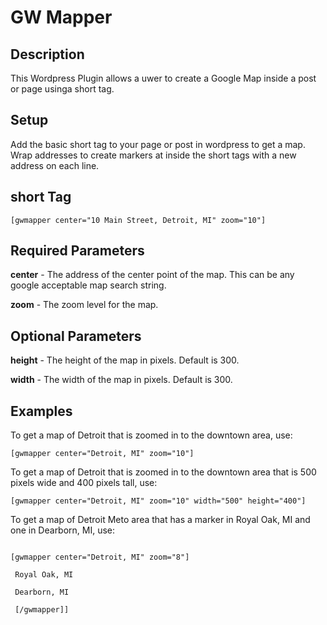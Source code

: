 GW Mapper
=========

<h2>Description</h2>

<p>
	This Wordpress Plugin allows a uwer to create a Google Map inside a post or page usinga short tag.
</p>

<h2>Setup</h2>

<p>
Add the basic short tag to your page or post in wordpress to get a map. Wrap addresses to create markers at inside the short tags with a new address on each line.
</p>

<h2>short Tag</h2>

<p>
<code>[gwmapper center="10 Main Street, Detroit, MI" zoom="10"]</code>
</p>

<h2>Required Parameters</h2>

<p>
<b>center</b> - The address of the center point of the map. This can be any google acceptable map search string.
</p>

<p>
<b>zoom</b> - The zoom level for the map.
</p>

<h2>Optional Parameters</h2>

<p>
<b>height</b> - The height of the map in pixels. Default is 300.
</p>

<p>
<b>width</b> - The width of the map in pixels. Default is 300.
</p>

<h2>Examples</h2>

<p>
To get a map of Detroit that is zoomed in to the downtown area, use:
</p>
<p>
<code>[gwmapper center="Detroit, MI" zoom="10"]</code>
</p>

<p>
To get a map of Detroit that is zoomed in to the downtown area that is 500 pixels wide and 400 pixels tall, use:
</p>
<p>
<code>[gwmapper center="Detroit, MI" zoom="10" width="500" height="400"]</code>
</p>

<p>
To get a map of Detroit Meto area that has a marker in Royal Oak, MI and one in Dearborn, MI, use:
</p>
<p>
<code>
[gwmapper center="Detroit, MI" zoom="8"]<br />
 Royal Oak, MI<br />
 Dearborn, MI<br />
 [/gwmapper]] 
</code>
</p>



